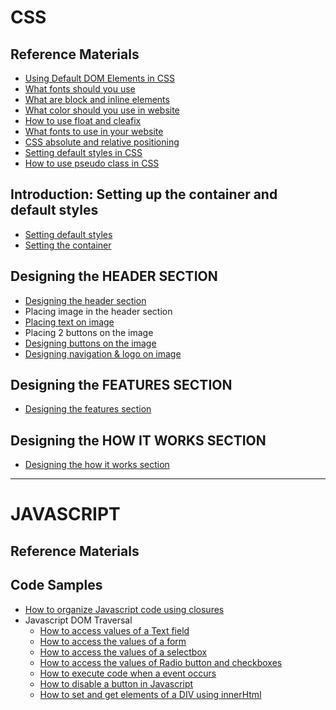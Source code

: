 # CSS

## Reference Materials
* [Using Default DOM Elements in CSS](https://github.com/jeriljose/Reference/blob/gh-pages/CSS-Default-elements.md)
* [What fonts should you use](https://github.com/jeriljose/Reference/blob/gh-pages/CSS-Typography-%26-line-spacing.md)
* [What are block and inline elements](https://github.com/jeriljose/Reference/blob/gh-pages/CSS-Typography-%26-line-spacing.md)
* [What color should you use in website](https://github.com/jeriljose/Reference/blob/gh-pages/CSS-color-combination.md)
* [How to use float and cleafix](https://github.com/jeriljose/Reference/blob/gh-pages/CSS-float-%26-clearfix.md)
* [What fonts to use in your website](https://github.com/jeriljose/Reference/blob/gh-pages/CSS-fonts.md)
* [CSS absolute and relative positioning](https://github.com/jeriljose/Reference/blob/gh-pages/CSS-positioning-absolute-relative.md)
* [Setting default styles in CSS](https://github.com/jeriljose/Reference/blob/gh-pages/CSS-setting-default-styles.md)
* [How to use pseudo class in CSS](https://github.com/jeriljose/Reference/blob/gh-pages/Using-pseudo-class.md)

## Introduction: Setting up the container and default styles

* [Setting default styles](https://github.com/jeriljose/Reference/blob/gh-pages/CSS-setting-default-styles.md)
* [Setting the container](https://github.com/jeriljose/Reference/blob/gh-pages/CSS-setting-the-container.md)

## Designing the HEADER SECTION
* [Designing the header section](https://github.com/jeriljose/Reference/blob/gh-pages/CSS-Designing-header.md)
* Placing image in the header section
* [Placing text on image](https://github.com/jeriljose/Reference/blob/gh-pages/CSS-Text-on-images.md)
* Placing 2 buttons on the image
* [Designing buttons on the image](https://github.com/jeriljose/Reference/blob/gh-pages/CSS-designing-buttons.md)
* [Designing navigation & logo on image](https://github.com/jeriljose/Reference/blob/gh-pages/CSS-navigation-%26-logo.md)

## Designing the FEATURES SECTION
* [Designing the features section](https://github.com/jeriljose/Reference/blob/gh-pages/CSS-designing-features-section.md)

## Designing the HOW IT WORKS SECTION
* [Designing the how it works section]()

---

# JAVASCRIPT

## Reference Materials


## Code Samples

* [How to organize Javascript code using closures](https://github.com/jeriljose/Reference/blob/gh-pages/JS-closure.md)
* Javascript DOM Traversal
   * [How to access values of a Text field](https://github.com/jeriljose/Reference/blob/gh-pages/JS-working-with-dom-elements.md#working-with-text-fields)
   * [How to access the values of a form](https://github.com/jeriljose/Reference/blob/gh-pages/JS-working-with-dom-elements.md#working-with-forms)
   * [How to access the values of a selectbox](https://github.com/jeriljose/Reference/blob/gh-pages/JS-working-with-dom-elements.md#working-with-select-boxes)
   * [How to access the values of Radio button and checkboxes](https://github.com/jeriljose/Reference/blob/gh-pages/JS-working-with-dom-elements.md#working-with-radio-buttons-and-check-boxes)
   * [How to execute code when a event occurs](https://github.com/jeriljose/Reference/blob/gh-pages/JS-working-with-dom-elements.md#adding-event-listener)
   * [How to disable a button in Javascript](https://github.com/jeriljose/Reference/blob/gh-pages/JS-working-with-dom-elements.md#disable-a-button-in-javascript)
   * [How to set and get elements of a DIV using innerHtml](https://github.com/jeriljose/Reference/blob/gh-pages/JS-working-with-dom-elements.md#to-get-the-elements-of-div---use-innerhtml)
